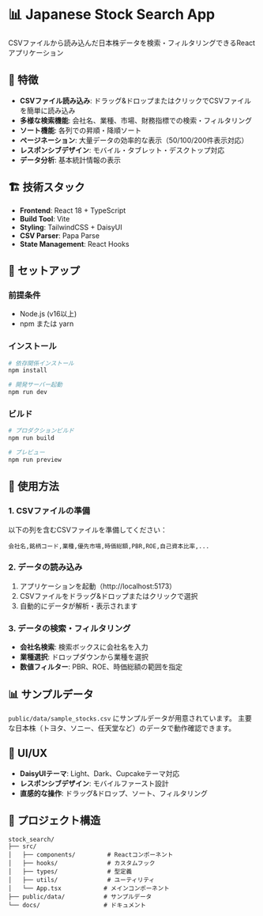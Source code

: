 # 📊 Japanese Stock Search App

CSVファイルから読み込んだ日本株データを検索・フィルタリングできるReactアプリケーション

## 🚀 特徴

- **CSVファイル読み込み**: ドラッグ&ドロップまたはクリックでCSVファイルを簡単に読み込み
- **多様な検索機能**: 会社名、業種、市場、財務指標での検索・フィルタリング
- **ソート機能**: 各列での昇順・降順ソート
- **ページネーション**: 大量データの効率的な表示（50/100/200件表示対応）
- **レスポンシブデザイン**: モバイル・タブレット・デスクトップ対応
- **データ分析**: 基本統計情報の表示

## 🏗️ 技術スタック

- **Frontend**: React 18 + TypeScript
- **Build Tool**: Vite
- **Styling**: TailwindCSS + DaisyUI
- **CSV Parser**: Papa Parse
- **State Management**: React Hooks

## 🚀 セットアップ

### 前提条件
- Node.js (v16以上)
- npm または yarn

### インストール
```bash
# 依存関係インストール
npm install

# 開発サーバー起動
npm run dev
```

### ビルド
```bash
# プロダクションビルド
npm run build

# プレビュー
npm run preview
```

## 📝 使用方法

### 1. CSVファイルの準備
以下の列を含むCSVファイルを準備してください：

```csv
会社名,銘柄コード,業種,優先市場,時価総額,PBR,ROE,自己資本比率,...
```

### 2. データの読み込み
1. アプリケーションを起動（http://localhost:5173）
2. CSVファイルをドラッグ&ドロップまたはクリックで選択
3. 自動的にデータが解析・表示されます

### 3. データの検索・フィルタリング
- **会社名検索**: 検索ボックスに会社名を入力
- **業種選択**: ドロップダウンから業種を選択
- **数値フィルター**: PBR、ROE、時価総額の範囲を指定

## 📊 サンプルデータ

`public/data/sample_stocks.csv` にサンプルデータが用意されています。
主要な日本株（トヨタ、ソニー、任天堂など）のデータで動作確認できます。

## 🎨 UI/UX

- **DaisyUIテーマ**: Light、Dark、Cupcakeテーマ対応
- **レスポンシブデザイン**: モバイルファースト設計
- **直感的な操作**: ドラッグ&ドロップ、ソート、フィルタリング

## 📂 プロジェクト構造

```
stock_search/
├── src/
│   ├── components/         # Reactコンポーネント
│   ├── hooks/              # カスタムフック
│   ├── types/              # 型定義
│   ├── utils/              # ユーティリティ
│   └── App.tsx            # メインコンポーネント
├── public/data/           # サンプルデータ
└── docs/                  # ドキュメント
```
